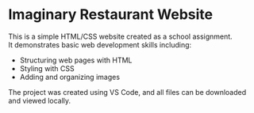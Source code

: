 # Imaginary Restaurant Website

This is a simple HTML/CSS website created as a school assignment.  
It demonstrates basic web development skills including:  
- Structuring web pages with HTML  
- Styling with CSS  
- Adding and organizing images  

The project was created using VS Code, and all files can be downloaded and viewed locally.

